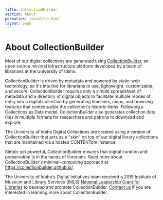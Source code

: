 ```yaml
---
title: CollectionBuilder
section: About
permalink: /about/cb.html
layout: page
---
```


<h1 class="py-4">About CollectionBuilder</h1>

Most of our digital collections are generated using [CollectionBuilder](https://collectionbuilder.github.io), an open source minimal infrastructure platform developed by a team of librarians at the University of Idaho.

CollectionBuilder is driven by metadata and powered by static-web technology, so it's intuitive for librarians to use, lightweight, customizable, and secure. CollectionBuilder requires only a simple spreadsheet of metadata and a directory of digital objects to facilitate multiple modes of entry into a digital collection by generating timelines, maps, and browsing features that contextualize the collection's historic items. Following a Collections as Data model, CollectionBuilder also generates collection data files in multiple formats for researchers and patrons to download and explore.

The University of Idaho Digital Collections are created using a version of CollectionBuilder that acts as a "skin" on top of our digital library collections that are maintained via a hosted CONTENTdm instance.

Simple yet powerful, CollectionBuilder ensures that digital curation and preservation is in the hands of librarians. Read more about CollectionBuilder's minimal-computing approach at <https://collectionbuilder.github.io/>.

The University of Idaho's Digital Initiatives team received a 2019 Institute of Museum and Library Services (IMLS) [National Leadership Grant for Libraries](https://www.imls.gov/grants/awarded/lg-34-19-0064-19) to develop and promote CollectionBuilder. [Contact us](mailto:omwikle@uidaho.edu) if you are interested in learning more about CollectionBuilder.